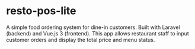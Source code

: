 # resto-pos-lite
A simple food ordering system for dine-in customers. Built with Laravel (backend) and Vue.js 3 (frontend). This app allows restaurant staff to input customer orders and display the total price and menu status.
